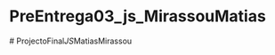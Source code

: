 # PreEntrega03_js_MirassouMatias
#   P r o j e c t o F i n a l _ J S _ M a t i a s M i r a s s o u  
 
